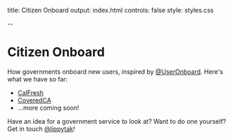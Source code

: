 title: Citizen Onboard
output: index.html
controls: false
style: styles.css

--

# Citizen Onboard
How governments onboard new users, inspired by [@UserOnboard](http://www.twitter.com/useronboard). Here's what we have so far:
- [CalFresh](calfresh)
- [CoveredCA](coveredca)
- ...more coming soon!

Have an idea for a government service to look at? Want to do one yourself? Get in touch [@lippytak](http://twitter.com/lippytak)!